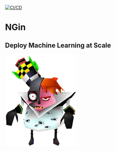 [![CI/CD](https://github.com/JeremyCurmi/NGin/actions/workflows/main.yml/badge.svg?branch=master)](https://github.com/JeremyCurmi/NGin/actions/workflows/main.yml)
# NGin
## Deploy Machine Learning at Scale
![project image](misc/pic.jpg)
